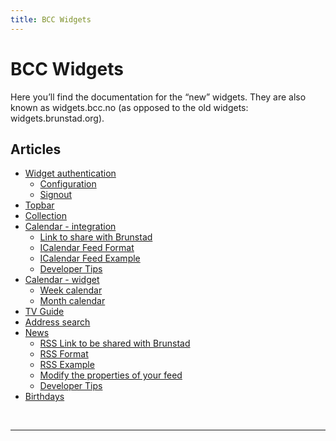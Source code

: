 ```yaml
---
title: BCC Widgets
---
```


# BCC Widgets

Here you’ll find the documentation for the “new” widgets. They are also known as widgets.bcc.no (as opposed to the old widgets: widgets.brunstad.org).


## Articles

* [Widget authentication](widget-authentication)
    * [Configuration](widget-authentication#configuration)
    * [Signout](widget-authentication#signout)
* [Topbar](topbar-widget)
* [Collection](collection-widget)
* [Calendar - integration](calendar-widget-integration)
    * [Link to share with Brunstad](calendar-widget-integration#link-to-share-with-brunstad)
    * [ICalendar Feed Format](calendar-widget-integration#icalendar-feed-format)
    * [ICalendar Feed Example](calendar-widget-integration#icalendar-feed-example)
    * [Developer Tips](calendar-widget-integration#developer-tips)
* [Calendar - widget](calendar-widget)
    * [Week calendar](calendar-widget#week-calendar)
    * [Month calendar](calendar-widget#month-calendar)
* [TV Guide](tv-guide-widget)
* [Address search](address-search)
* [News](news-widget)
    * [RSS Link to be shared with Brunstad](news-widget#rss-link-to-be-shared-with-brunstad)
    * [RSS Format](news-widget#rss-format)
    * [RSS Example](news-widget#rss-example)
    * [Modify the properties of your feed](news-widget#modify-the-properties-of-your-feed)
    * [Developer Tips](news-widget#developer-tips)
* [Birthdays](birthday-widget)

<br/>

---

<br/>